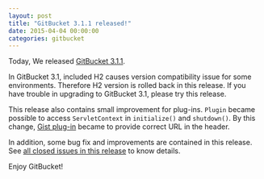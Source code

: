 ```yaml
---
layout: post
title: "GitBucket 3.1.1 released!"
date: 2015-04-04 00:00:00
categories: gitbucket
---
```


Today, We released [GitBucket 3.1.1](https://github.com/takezoe/gitbucket/releases/tag/3.1.1).

In GitBucket 3.1, included H2 causes version compatibility issue for some environments. Therefore H2 version is rolled back in this release. If you have trouble in upgrading to GitBucket 3.1, please try this release.

This release also contains small improvement for plug-ins. `Plugin` became possible to access `ServletContext` in `initialize()` and `shutdown()`. By this change, [Gist plug-in](https://github.com/takezoe/gitbucket-gist-plugin) became to provide correct URL in the header.

In addition, some bug fix and improvements are contained in this release. See [all closed issues in this release](https://github.com/takezoe/gitbucket/issues?q=is%3Aclosed+milestone%3A3.1.1) to know details.

Enjoy GitBucket!
